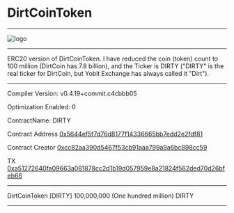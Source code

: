 # DirtCoinToken

------


![logo](https://camo.githubusercontent.com/dfd6dcafa77a5d527ab8af5300f9d8529bc87aeb/68747470733a2f2f63646e2e706272642e636f2f696d616765732f474e47636777552e706e67)


-----


ERC20 version of DirtCoinToken. I have reduced the coin (token) count to 100 million (DirtCoin has 7.8 billion), and the Ticker is DIRTY ("DIRTY" is the real ticker for DirtCoin, but Yobit Exchange has always called it "Dirt").


------

Compiler Version: v0.4.19+commit.c4cbbb05

Optimization Enabled: 0

ContractName: DIRTY


Contract Address
[0x5644ef5f7d76d8177f14336665bb7edd2e2fdf81](https://etherscan.io/address/0x5644ef5f7d76d8177f14336665bb7edd2e2fdf81)

Contract Creator
[0xcc82aa390d5467f53cb91aaa799a9a6bc898cc59](https://etherscan.io/address/0xcc82aa390d5467f53cb91aaa799a9a6bc898cc59)

TX
[0xa51272640fa09663a081878cc2d1b19d057959e8a21824f562ded70d26bfeb66](https://etherscan.io/tx/0xa51272640fa09663a081878cc2d1b19d057959e8a21824f562ded70d26bfeb66)


------

DirtCoinToken [DIRTY] 100,000,000 (One hundred million) DIRTY


------
